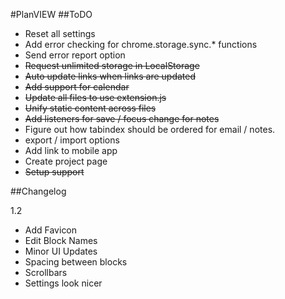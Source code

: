 #PlanVIEW
##ToDO
- Reset all settings
- Add error checking for chrome.storage.sync.* functions
- Send error report option
- ~~Request unlimited storage in LocalStorage~~
- ~~Auto update links when links are updated~~
- ~~Add support for calendar~~
- ~~Update all files to use extension.js~~
- ~~Unify static content across files~~
- ~~Add listeners for save / focus change for notes~~
- Figure out how tabindex should be ordered for email / notes.
- export / import options
- Add link to mobile app
- Create project page
- ~~Setup support~~

##Changelog

1.2
- Add Favicon
- Edit Block Names
- Minor UI Updates
 - Spacing between blocks
 - Scrollbars
 - Settings look nicer
